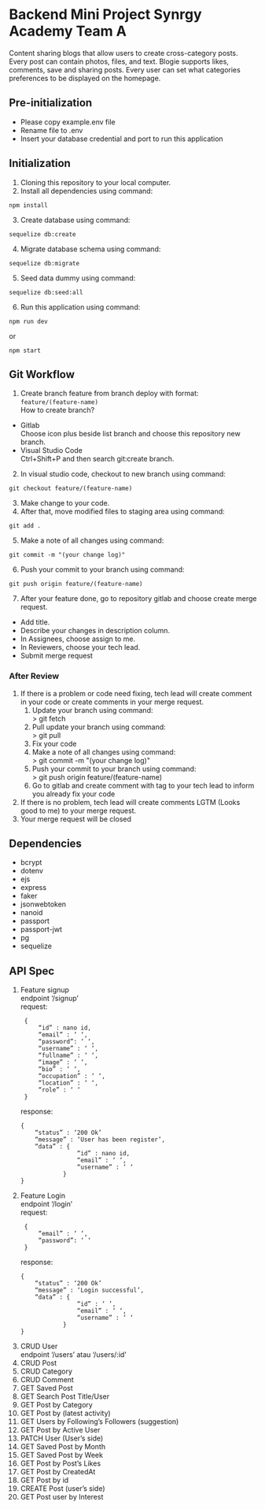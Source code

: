 # Backend Mini Project Synrgy Academy Team A
Content sharing blogs that allow users to create cross-category posts. Every post can contain photos, files, and text. Blogie supports likes, comments, save and sharing posts. Every user can set what categories preferences to be displayed on the homepage.

## Pre-initialization
- Please copy example.env file
- Rename file to .env
- Insert your database credential and port to run this application

## Initialization
1. Cloning this repository to your local computer.
2. Install all dependencies using command:
```
npm install
```
3. Create database using command:
```
sequelize db:create
```
4. Migrate database schema using command:
```
sequelize db:migrate
```
5. Seed data dummy using command:
```
sequelize db:seed:all
```
6. Run this application using command:
```
npm run dev
```
or
```
npm start
```

## Git Workflow
1. Create branch feature from branch deploy with format:
`feature/(feature-name)` <br>
How to create branch?
- Gitlab <br>
Choose icon plus beside list branch and choose this repository new branch.
- Visual Studio Code <br>
Ctrl+Shift+P and then search git:create branch.
2. In visual studio code, checkout to new branch using command:
```
git checkout feature/(feature-name)
```
3. Make change to your code.
4. After that, move modified files to staging area using command:
```
git add .
```
5. Make a note of all changes using command:
```
git commit -m "(your change log)"
```
6. Push your commit to your branch using command:
```
git push origin feature/(feature-name)
```
7. After your feature done, go to repository gitlab and choose create merge request.
- Add title.
- Describe your changes in description column.
- In Assignees, choose assign to me.
- In Reviewers, choose your tech lead.
- Submit merge request

### After Review
<ol>
<li> If there is a problem or code need fixing, tech lead will create comment in your code or create comments in your merge request.
<ol>
<li>Update your branch using command:<br> > git fetch</li>
<li>Pull update your branch using command:<br> > git pull</li>
<li>Fix your code</li>
<li>Make a note of all changes using command:<br> > git commit -m "(your change log)"</li>
<li>Push your commit to your branch using command:<br> > git push origin feature/(feature-name)</li>
<li>Go to gitlab and create comment with tag to your tech lead to inform you already fix your code</li>
</ol>
<li>If there is no problem, tech lead will create comments LGTM (Looks good to me) to your merge request.</li>
<li>Your merge request will be closed</li>
</ol>

## Dependencies
- bcrypt
- dotenv
- ejs
- express
- faker
- jsonwebtoken
- nanoid
- passport
- passport-jwt
- pg
- sequelize

## API Spec
1. Feature signup<br>
   endpoint ‘/signup’<br> 
   request: 
   ```
	{
		“id” : nano id,
		“email” : ‘ ‘,
		“password”: ‘ ‘,
		“username” : ‘ ‘,
		“fullname” : ‘ ‘,
		“image” : ‘ ‘,
		“bio” : ‘ ‘,
		“occupation” : ‘ ‘,
		“location” : ‘ ‘,
		“role” : ‘ ‘
	}
    ```
	response:
    ```
	{
		“status” : ‘200 Ok’
		“message” : ‘User has been register’,
		“data” : {
					“id” : nano id,
					“email” : ‘ ‘,
					“username” : ‘ ‘
				}
	}
    ```
2. Feature Login<br>
   endpoint ‘/login’ <br>
   request:
   ```
	{
		“email” : ‘ ‘,
		“password”: ‘ ‘
	}
    ```
	response:
    ```
	{
		“status” : ‘200 Ok’
		“message” : ‘Login successful’,
		“data” : {
					“id” : ‘ ’,
					“email” : ‘ ‘,
					“username” : ‘ ‘
				}
	}
    ```
3. CRUD User <br>
   endpoint ‘/users’ atau ‘/users/:id’
4. CRUD Post
5. CRUD Category
6. CRUD Comment
7. GET Saved Post 
8. GET Search Post Title/User
9. GET Post by Category
10. GET Post by (latest activity)
11. GET Users by Following’s Followers (suggestion)
12. GET Post by Active User
13. PATCH User (User’s side) 	
14. GET Saved Post by Month
15. GET Saved Post by Week
16. GET Post by Post’s Likes
17. GET Post by CreatedAt
18. GET Post by id
19. CREATE Post (user’s side)
20. GET Post user by Interest
		